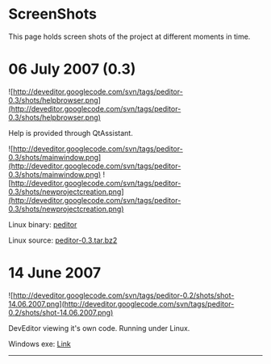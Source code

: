 # ScreenShots #

This page holds screen shots of the project at different moments in time.

# 06 July 2007 (0.3) #
![http://deveditor.googlecode.com/svn/tags/peditor-0.3/shots/helpbrowser.png](http://deveditor.googlecode.com/svn/tags/peditor-0.3/shots/helpbrowser.png)

Help is provided through QtAssistant.

![http://deveditor.googlecode.com/svn/tags/peditor-0.3/shots/mainwindow.png](http://deveditor.googlecode.com/svn/tags/peditor-0.3/shots/mainwindow.png)
![http://deveditor.googlecode.com/svn/tags/peditor-0.3/shots/newprojectcreation.png](http://deveditor.googlecode.com/svn/tags/peditor-0.3/shots/newprojectcreation.png)

Linux binary: [peditor](http://deveditor.googlecode.com/files/peditor)

Linux source: [peditor-0.3.tar.bz2](http://deveditor.googlecode.com/files/peditor-0.3.tar.bz2)

# 14 June 2007 #
![http://deveditor.googlecode.com/svn/tags/peditor-0.2/shots/shot-14.06.2007.png](http://deveditor.googlecode.com/svn/tags/peditor-0.2/shots/shot-14.06.2007.png)

DevEditor viewing it's own code. Running under Linux.

Windows exe: [Link](http://deveditor.googlecode.com/files/deveditor%20-%2007.06.14.exe)


---
